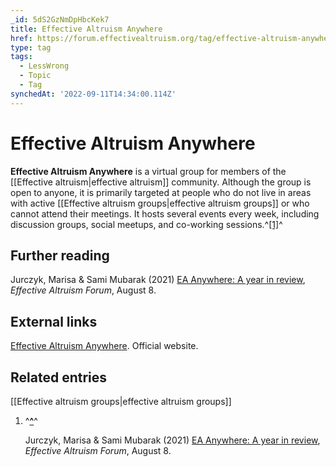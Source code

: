 ```yaml
---
_id: 5dS2GzNmDpHbcKek7
title: Effective Altruism Anywhere
href: https://forum.effectivealtruism.org/tag/effective-altruism-anywhere
type: tag
tags:
  - LessWrong
  - Topic
  - Tag
synchedAt: '2022-09-11T14:34:00.114Z'
---
```

# Effective Altruism Anywhere

**Effective Altruism Anywhere** is a virtual group for members of the [[Effective altruism|effective altruism]] community. Although the group is open to anyone, it is primarily targeted at people who do not live in areas with active [[Effective altruism groups|effective altruism groups]] or who cannot attend their meetings. It hosts several events every week, including discussion groups, social meetups, and co-working sessions.^[\[1\]](#fn00zyyc37x6q8e)^

Further reading
---------------

Jurczyk, Marisa & Sami Mubarak (2021) [EA Anywhere: A year in review](https://forum.effectivealtruism.org/posts/5L5KPGprQAoBfmTHc/ea-anywhere-a-year-in-review), *Effective Altruism Forum*, August 8.

External links
--------------

[Effective Altruism Anywhere](https://www.effectivealtruismanywhere.org/). Official website.

Related entries
---------------

[[Effective altruism groups|effective altruism groups]]

1.  ^**[^](#fnref00zyyc37x6q8e)**^
    
    Jurczyk, Marisa & Sami Mubarak (2021) [EA Anywhere: A year in review](https://forum.effectivealtruism.org/posts/5L5KPGprQAoBfmTHc/ea-anywhere-a-year-in-review), *Effective Altruism Forum*, August 8.